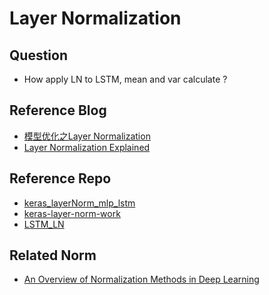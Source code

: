 # Layer Normalization
## Question
- How apply LN to LSTM, mean and var calculate ?


## Reference Blog
- [模型优化之Layer Normalization][1]
- [Layer Normalization Explained][5]

## Reference Repo
- [keras_layerNorm_mlp_lstm][2]
- [keras-layer-norm-work][3]
- [LSTM_LN][6]

## Related Norm
- [An Overview of Normalization Methods in Deep Learning][4]

[1]:https://zhuanlan.zhihu.com/p/54530247
[2]:https://github.com/senliuy/keras_layerNorm_mlp_lstm
[3]:https://github.com/cleemesser/keras-layer-norm-work
[4]:https://mlexplained.com/2018/11/30/an-overview-of-normalization-methods-in-deep-learning/
[5]:https://leimao.github.io/blog/Layer-Normalization/
[6]:https://github.com/exe1023/LSTM_LN